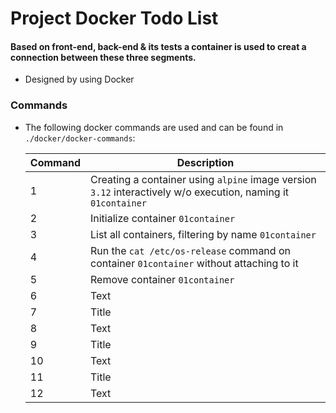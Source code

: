 # Project Docker Todo List

#### Based on front-end, back-end & its tests a container is used to creat a connection between these three segments.

* Designed by using Docker

### Commands
* The following docker commands are used and can be found in `./docker/docker-commands`:

  | Command     | Description |
  | ----------- | ----------- |
  | 1   | Creating a container using `alpine` image version `3.12` interactively w/o execution, naming it `01container` |
  | 2   | Initialize container `01container` |
  | 3   | List all containers, filtering by name `01container` |
  | 4   | Run the `cat /etc/os-release` command on container `01container` without attaching to it |
  | 5   | Remove container `01container` |
  | 6   | Text        |
  | 7   | Title       |
  | 8   | Text        |
  | 9   | Title       |
  | 10  | Text        |
  | 11  | Title       |
  | 12  | Text        |
